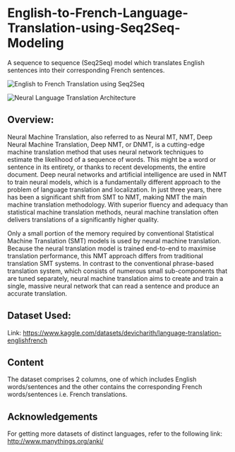 # English-to-French-Language-Translation-using-Seq2Seq-Modeling

A sequence to sequence (Seq2Seq) model which translates English sentences into their corresponding French sentences.

![English to French Translation using Seq2Seq](https://miro.medium.com/max/1400/1*wPqahJXFKt8RPPgZvETUpw.jpeg)

![Neural Language Translation Architecture](https://www.researchgate.net/publication/319392091/figure/fig1/AS:533435939000320@1504192446540/The-architecture-of-neural-machine-translation-model.png)

## Overview:

Neural Machine Translation, also referred to as Neural MT, NMT, Deep Neural Machine Translation, Deep NMT, or DNMT, is a cutting-edge machine translation method that uses neural network techniques to estimate the likelihood of a sequence of words. This might be a word or sentence in its entirety, or thanks to recent developments, the entire document. Deep neural networks and artificial intelligence are used in NMT to train neural models, which is a fundamentally different approach to the problem of language translation and localization. In just three years, there has been a significant shift from SMT to NMT, making NMT the main machine translation methodology. With superior fluency and adequacy than statistical machine translation methods, neural machine translation often delivers translations of a significantly higher quality. 

Only a small portion of the memory required by conventional Statistical Machine Translation (SMT) models is used by neural machine translation. Because the neural translation model is trained end-to-end to maximise translation performance, this NMT approach differs from traditional translation SMT systems. In contrast to the conventional phrase-based translation system, which consists of numerous small sub-components that are tuned separately, neural machine translation aims to create and train a single, massive neural network that can read a sentence and produce an accurate translation. 

## Dataset Used:

Link: https://www.kaggle.com/datasets/devicharith/language-translation-englishfrench

## Content

The dataset comprises 2 columns, one of which includes English words/sentences and the other contains the corresponding French words/sentences i.e. French translations. 

## Acknowledgements

For getting more datasets of distinct languages, refer to the following link: http://www.manythings.org/anki/
